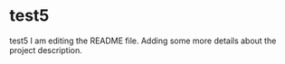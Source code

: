 # test5
test5
I am editing the README file. Adding some more details about the project description.
